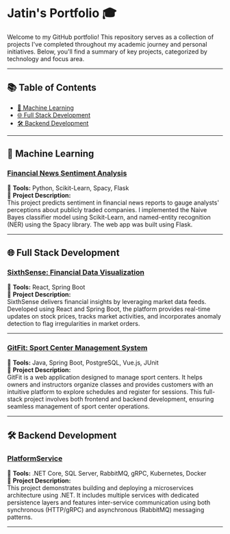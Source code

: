 # Jatin's Portfolio 🎓

Welcome to my GitHub portfolio! This repository serves as a collection of projects I've completed throughout my academic journey and personal initiatives. Below, you'll find a summary of key projects, categorized by technology and focus area.

---

## 📚 Table of Contents
- [🤖 Machine Learning](#-machine-learning)
- [🌐 Full Stack Development](#-full-stack-development)
- [🛠️ Backend Development](#-backend-development)

---

## 🤖 Machine Learning

### [Financial News Sentiment Analysis](https://github.com/Jatin-Pat/MAIS-202)
🔧 **Tools:** Python, Scikit-Learn, Spacy, Flask  
📜 **Project Description:**  
This project predicts sentiment in financial news reports to gauge analysts' perceptions about publicly traded companies. I implemented the Naive Bayes classifier model using Scikit-Learn, and named-entity recognition (NER) using the Spacy library. The web app was built using Flask.

---

## 🌐 Full Stack Development

### [SixthSense: Financial Data Visualization](https://github.com/Jatin-Pat/SixthSense-ConUHacks)
🔧 **Tools:** React, Spring Boot  
📜 **Project Description:**  
SixthSense delivers financial insights by leveraging market data feeds. Developed using React and Spring Boot, the platform provides real-time updates on stock prices, tracks market activities, and incorporates anomaly detection to flag irregularities in market orders.

---

### [GitFit: Sport Center Management System](https://github.com/Jatin-Pat/GitFit)
🔧 **Tools:** Java, Spring Boot, PostgreSQL, Vue.js, JUnit  
📜 **Project Description:**  
GitFit is a web application designed to manage sport centers. It helps owners and instructors organize classes and provides customers with an intuitive platform to explore schedules and register for sessions. This full-stack project involves both frontend and backend development, ensuring seamless management of sport center operations.

---

## 🛠️ Backend Development

### [PlatformService](https://github.com/Jatin-Pat/PlatformService)
🔧 **Tools:** .NET Core, SQL Server, RabbitMQ, gRPC, Kubernetes, Docker  
📜 **Project Description:**  
This project demonstrates building and deploying a microservices architecture using .NET. It includes multiple services with dedicated persistence layers and features inter-service communication using both synchronous (HTTP/gRPC) and asynchronous (RabbitMQ) messaging patterns.

---

